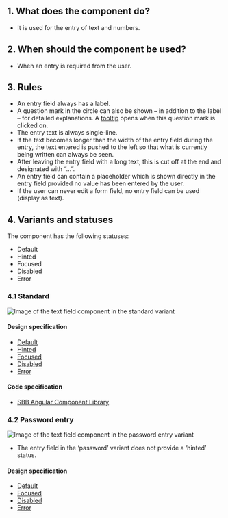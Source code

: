 ## 1. What does the component do?
* It is used for the entry of text and numbers.


## 2. When should the component be used?
* When an entry is required from the user.


## 3. Rules 
* An entry field always has a label.
* A question mark in the circle can also be shown – in addition to the label – for detailed explanations. A [tooltip](https://digital.sbb.ch/de/webapps/components/tooltip) opens when this question mark is clicked on.
* The entry text is always single-line.
* If the text becomes longer than the width of the entry field during the entry, the text entered is pushed to the left so that what is currently being written can always be seen.
* After leaving the entry field with a long text, this is cut off at the end and designated with “…”.
* An entry field can contain a placeholder which is shown directly in the entry field provided no value has been entered by the user.
* If the user can never edit a form field, no entry field can be used (display as text).


## 4. Variants and statuses
The component has the following statuses:
* Default
* Hinted
* Focused
* Disabled
* Error

### 4.1 Standard
![Image of the text field component in the standard variant](https://raw.githubusercontent.com/sbb-design-systems/sbb-design-system/master/webapp/components/textfield/images/textfield_default.png 'class: image')

#### Design specification
* [Default](https://sbb.invisionapp.com/d/main#/console/17140415/355318592/inspect)
* [Hinted](https://sbb.invisionapp.com/d/main#/console/17140415/355318593/inspect)
* [Focused](https://sbb.invisionapp.com/d/main#/console/17140415/355318594/inspect)
* [Disabled](https://sbb.invisionapp.com/d/main#/console/17140415/355318595/inspect)
* [Error](https://sbb.invisionapp.com/d/main#/console/17140415/355318596/inspect)

#### Code specification
* [SBB Angular Component Library](https://sbb-angular.app.sbb.ch/latest/business/components/field)

### 4.2 Password entry
![Image of the text field component in the password entry variant](https://raw.githubusercontent.com/sbb-design-systems/sbb-design-system/master/webapp/components/textfield/images/textfield_password.png 'class: image')
* The entry field in the ‘password’ variant does not provide a ‘hinted’ status.

#### Design specification
* [Default](https://sbb.invisionapp.com/d/main#/console/17140415/355318596/inspect)
* [Focused](https://sbb.invisionapp.com/d/main#/console/17140415/355318597/inspect)
* [Disabled](https://sbb.invisionapp.com/d/main#/console/17140415/355318598/inspect)
* [Error](https://sbb.invisionapp.com/d/main#/console/17140415/355318600/inspect)
